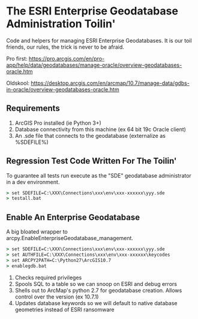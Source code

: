 # The ESRI Enterprise Geodatabase Administration Toilin'

Code and helpers for managing ESRI Enterprise Geodatabases.  It is our toil
friends, our rules, the trick is never to be afraid.

Pro first:
https://pro.arcgis.com/en/pro-app/help/data/geodatabases/manage-oracle/overview-geodatabases-oracle.htm

Oldskool:
https://desktop.arcgis.com/en/arcmap/10.7/manage-data/gdbs-in-oracle/overview-geodatabases-oracle.htm

## Requirements

1. ArcGIS Pro installed (ie Python 3+)
2. Database connectivity from this machine (ex 64 bit 19c Oracle client)
3. An .sde file that connects to the geodatabase (externalize as %SDEFILE%)


## Regression Test Code Written For The Toilin'

To guarantee all tests run execute as the "SDE" geodatabase administrator in a dev environment. 

```bat
> set SDEFILE=C:\XXX\Connections\xxx\env\xxx-xxxxxx\yyy.sde
> testall.bat
```

## Enable An Enterprise Geodatabase

A big bloated wrapper to arcpy.EnableEnterpriseGeodatabase_management. 

```bat
> set SDEFILE=C:\XXX\Connections\xxx\env\xxx-xxxxxx\yyy.sde
> set AUTHFILE=C:\XXX\Connections\xxx\env\xxx-xxxxxx\keycodes
> set ARCPY2PATH=C:\Python27\ArcGIS10.7
> enablegdb.bat
```

1. Checks required privileges
2. Spools SQL to a table so we can snoop on ESRI and debug errors
3. Shells out to ArcMap's python 2.7 for geodatabase creation.  Allows control over the version (ex 10.7.1)
4. Updates database keywords so we will default to native database geometries instead of ESRI ransomware 


